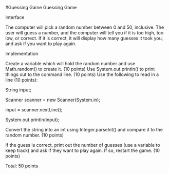 #Guessing Game
Guessing Game

 

Interface

The computer will pick a random number between 0 and 50, inclusive.  The user will guess a number, and the computer will tell you if it is too high, too low, or correct.  If it is correct, it will display how many guesses it took you, and ask if you want to play again.

 

Implementation

Create a variable which will hold the random number and use Math.random() to create it.  (10 points)  Use System.out.println() to print things out to the command line.  (10 points)  Use the following to read in a line (10 points):

 

String input;

Scanner scanner = new Scanner(System.in);

input = scanner.nextLine();

System.out.println(input);

 

Convert the string into an int using Integer.parseInt() and compare it to the random number.  (10 points)

If the guess is correct, print out the number of guesses (use a variable to keep track) and ask if they want to play again.  If so, restart the game.  (10 points)

 

Total: 50 points
